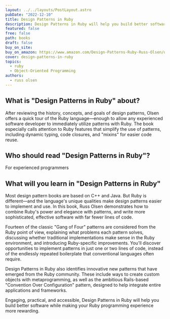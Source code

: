```yaml
---
layout: ../../layouts/PostLayout.astro
pubDate: "2022-12-10"
title: Design Patterns in Ruby
description: Design Patterns in Ruby will help you build better software while making your Ruby programming experience more rewarding.
featured: false
free: false
path: books
draft: false
buy_on_site: 
buy_on_amazon: https://www.amazon.com/Design-Patterns-Ruby-Russ-Olsen/dp/0321490452
cover: design-patterns-in-ruby
topics:
  - ruby
  - Object-Oriented Programming
authors:
  - russ olsen
---
```

## What is "Design Patterns in Ruby" about?
After reviewing the history, concepts, and goals of design patterns, Olsen offers a quick tour of the Ruby language―enough to allow any experienced software developer to immediately utilize patterns with Ruby. The book especially calls attention to Ruby features that simplify the use of patterns, including dynamic typing, code closures, and "mixins" for easier code reuse.

## Who should read "Design Patterns in Ruby"?
For experienced programmers

## What will you learn in "Design Patterns in Ruby"
Most design pattern books are based on C++ and Java. But Ruby is different―and the language's unique qualities make design patterns easier to implement and use. In this book, Russ Olsen demonstrates how to combine Ruby's power and elegance with patterns, and write more sophisticated, effective software with far fewer lines of code.

Fourteen of the classic "Gang of Four" patterns are considered from the Ruby point of view, explaining what problems each pattern solves, discussing whether traditional implementations make sense in the Ruby environment, and introducing Ruby-specific improvements. You'll discover opportunities to implement patterns in just one or two lines of code, instead of the endlessly repeated boilerplate that conventional languages often require.

Design Patterns in Ruby also identifies innovative new patterns that have emerged from the Ruby community. These include ways to create custom objects with metaprogramming, as well as the ambitious Rails-based "Convention Over Configuration" pattern, designed to help integrate entire applications and frameworks.

Engaging, practical, and accessible, Design Patterns in Ruby will help you build better software while making your Ruby programming experience more rewarding.